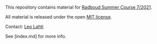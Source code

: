 This repository contains material for [Radboud Summer Course 7/2021](https://www.ru.nl/radboudsummerschool/courses/2021/brain-bacteria-behaviour/).

All material is released under the open [MIT license](LICENSE).

Contact: [Leo Lahti](datascience.utu.fi)

See [index.md] for more info.

